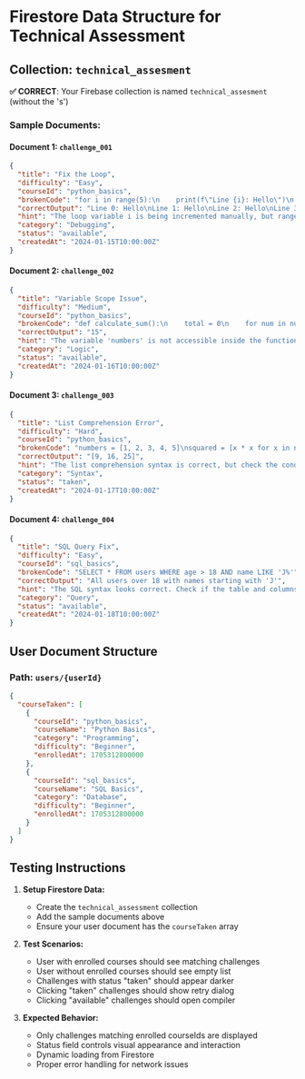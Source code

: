 # Firestore Data Structure for Technical Assessment

## Collection: `technical_assesment`

**✅ CORRECT**: Your Firebase collection is named `technical_assesment` (without the 's')

### Sample Documents:

#### Document 1: `challenge_001`
```json
{
  "title": "Fix the Loop",
  "difficulty": "Easy",
  "courseId": "python_basics",
  "brokenCode": "for i in range(5):\n    print(f\"Line {i}: Hello\")\n    # Missing increment\n    i = i + 1",
  "correctOutput": "Line 0: Hello\nLine 1: Hello\nLine 2: Hello\nLine 3: Hello\nLine 4: Hello",
  "hint": "The loop variable i is being incremented manually, but range() already handles this.",
  "category": "Debugging",
  "status": "available",
  "createdAt": "2024-01-15T10:00:00Z"
}
```

#### Document 2: `challenge_002`
```json
{
  "title": "Variable Scope Issue",
  "difficulty": "Medium",
  "courseId": "python_basics",
  "brokenCode": "def calculate_sum():\n    total = 0\n    for num in numbers:\n        total += num\n    return total\n\nnumbers = [1, 2, 3, 4, 5]\nresult = calculate_sum()",
  "correctOutput": "15",
  "hint": "The variable 'numbers' is not accessible inside the function scope.",
  "category": "Logic",
  "status": "available",
  "createdAt": "2024-01-16T10:00:00Z"
}
```

#### Document 3: `challenge_003`
```json
{
  "title": "List Comprehension Error",
  "difficulty": "Hard",
  "courseId": "python_basics",
  "brokenCode": "numbers = [1, 2, 3, 4, 5]\nsquared = [x * x for x in numbers if x > 2]\nprint(squared)",
  "correctOutput": "[9, 16, 25]",
  "hint": "The list comprehension syntax is correct, but check the condition.",
  "category": "Syntax",
  "status": "taken",
  "createdAt": "2024-01-17T10:00:00Z"
}
```

#### Document 4: `challenge_004`
```json
{
  "title": "SQL Query Fix",
  "difficulty": "Easy",
  "courseId": "sql_basics",
  "brokenCode": "SELECT * FROM users WHERE age > 18 AND name LIKE 'J%'",
  "correctOutput": "All users over 18 with names starting with 'J'",
  "hint": "The SQL syntax looks correct. Check if the table and columns exist.",
  "category": "Query",
  "status": "available",
  "createdAt": "2024-01-18T10:00:00Z"
}
```

## User Document Structure

### Path: `users/{userId}`
```json
{
  "courseTaken": [
    {
      "courseId": "python_basics",
      "courseName": "Python Basics",
      "category": "Programming",
      "difficulty": "Beginner",
      "enrolledAt": 1705312800000
    },
    {
      "courseId": "sql_basics",
      "courseName": "SQL Basics",
      "category": "Database",
      "difficulty": "Beginner",
      "enrolledAt": 1705312800000
    }
  ]
}
```

## Testing Instructions

1. **Setup Firestore Data:**
   - Create the `technical_assessment` collection
   - Add the sample documents above
   - Ensure your user document has the `courseTaken` array

2. **Test Scenarios:**
   - User with enrolled courses should see matching challenges
   - User without enrolled courses should see empty list
   - Challenges with status "taken" should appear darker
   - Clicking "taken" challenges should show retry dialog
   - Clicking "available" challenges should open compiler

3. **Expected Behavior:**
   - Only challenges matching enrolled courseIds are displayed
   - Status field controls visual appearance and interaction
   - Dynamic loading from Firestore
   - Proper error handling for network issues
